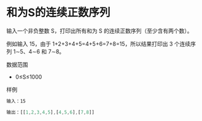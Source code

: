 # 和为S的连续正数序列

输入一个非负整数 S，打印出所有和为 S 的连续正数序列（至少含有两个数）。

例如输入 15，由于 1+2+3+4+5=4+5+6=7+8=15，所以结果打印出 3 个连续序列 1∼5、4∼6 和 7∼8。

数据范围

- 0≤S≤1000

样例

```js
输入：15

输出：[[1,2,3,4,5],[4,5,6],[7,8]]
```
